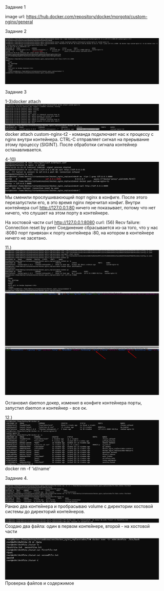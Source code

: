 Задание 1

image url: https://hub.docker.com/repository/docker/morgotq/custom-nginx/general

Задание 2

![img.png](img.png)

Задание 3

1-3)docker attach 
![img_1.png](img_1.png)
![img_2.png](img_2.png)
docker attach custom-nginx-t2 - команда подключает нас к процессу с nginx внутри контейнера. CTRL-C отправляет сигнал на прерывание этому процессу (SIGINT). После обработки сигнала контейнер останавливается.

4-10)
![img_3.png](img_3.png)
Мы сменили прослушиваюющий порт nginx в конфиге. После этого перезапустили его, в это время nginx перечитал конфиг.
Внутри контейнера curl http://127.0.0.1:80 ничего не показывает, потому что нет ничего, что слушает на этом порту в контейнере.

На хостовой части curl http://127.0.0.1:8080
curl: (56) Recv failure: Connection reset by peer
Соединение сбрасывается из-за того, что у нас :8080 порт привязан к порту контейнера :80, на котором в контейнере ничего не засетано.

11.)
![img_4.png](img_4.png)
![img_5.png](img_5.png)
![img_6.png](img_6.png)

Остановил daemon докер, изменил в конфиге контейнера порты, запустил daemon и контейнер - все ок.

12.)
![img_7.png](img_7.png)
docker rm -f 'id/name'

Задание 4.

![img_8.png](img_8.png)
Ранаю два контейнера и пробрасываю volume с директории хостовой системы до директорий контейнеров.

![img_9.png](img_9.png)
Создаю два файла: один в первом контейнере, второй - на хостовой части

![img_10.png](img_10.png)
Проверка файлов и содержимое
